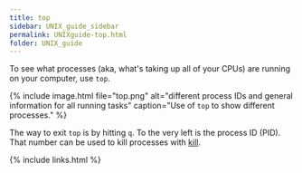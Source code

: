```yaml
---
title: top
sidebar: UNIX_guide_sidebar
permalink: UNIXguide-top.html
folder: UNIX_guide
---
```


To see what processes (aka, what's taking up all of your CPUs) are running on
your computer, use `top`.

{% include image.html file="top.png" alt="different process IDs and general
information for all running tasks" caption="Use of `top` to show different
processes." %}

The way to exit `top` is by hitting `q`.
To the very left is the process ID (PID). That number can be used to kill
processes with [kill](UNIXguide-kill.html).

{% include links.html %}

